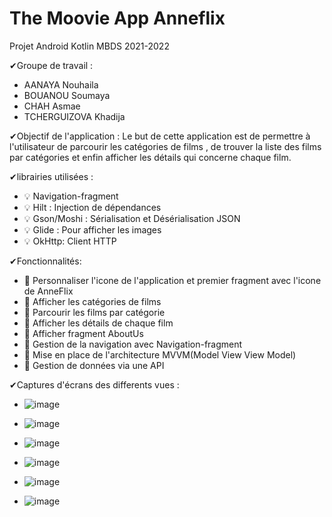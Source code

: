 # The Moovie App Anneflix
 
 Projet Android Kotlin MBDS 2021-2022

✔Groupe de travail :
- AANAYA Nouhaila
- BOUANOU Soumaya
- CHAH Asmae
- TCHERGUIZOVA Khadija 

✔Objectif de l'application :
Le but de cette application est de permettre à l'utilisateur de parcourir les catégories de films , de trouver la liste des films par catégories et enfin afficher les détails qui concerne chaque film.

✔librairies utilisées :
- 💡 Navigation-fragment
- 💡 Hilt : Injection de dépendances
- 💡 Gson/Moshi : Sérialisation et Désérialisation JSON
- 💡 Glide : Pour afficher les images 
- 💡 OkHttp: Client HTTP
 


✔Fonctionnalités: 
- 🥇 Personnaliser l'icone de l'application et premier fragment avec l'icone de AnneFlix 
- 🥇 Afficher les catégories de films 
- 🥇 Parcourir les films par catégorie 
- 🥇 Afficher les détails de chaque film
- 🥇 Afficher fragment AboutUs
- 🥇 Gestion de la navigation avec Navigation-fragment 
- 🥇 Mise en place de l'architecture MVVM(Model View View Model)
- 🥇 Gestion de données via une API 

✔Captures d'écrans des differents vues :
- ![image](https://user-images.githubusercontent.com/55514071/146094091-ef994208-a064-4013-bb9f-10de03f1dbc4.png)

- ![image](https://user-images.githubusercontent.com/55514071/146094520-8ac90386-d4ea-4021-866f-218061032aa9.png)

- ![image](https://user-images.githubusercontent.com/55514071/146094590-4df2660c-449b-49a2-bd43-95e74cdd83a5.png)

- ![image](https://user-images.githubusercontent.com/55514071/146094623-2ce534a4-7326-45ab-a7a7-c36bc273145a.png)

- ![image](https://user-images.githubusercontent.com/55514071/146094646-c3c0758a-e2d5-4e8a-9fe5-565300da70ea.png)

- ![image](https://user-images.githubusercontent.com/55514071/146095457-77f55997-6198-4292-b20b-b62fe80c110b.png)






